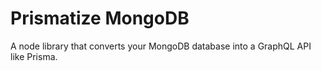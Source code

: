 # Prismatize MongoDB
A node library that converts your MongoDB database into a GraphQL API like Prisma.
